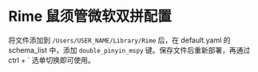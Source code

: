 # Rime 鼠须管微软双拼配置

将文件添加到 `/Users/USER_NAME/Library/Rime` 后，在 default.yaml 的 schema_list 中，添加 `double_pinyin_mspy` 键。保存文件后重新部署，再通过 ctrl + \` 选单切换即可使用。

```
